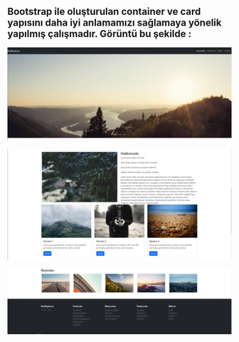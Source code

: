 Bootstrap ile oluşturulan container ve card yapısını daha iyi anlamamızı sağlamaya yönelik yapılmış çalışmadır. Görüntü bu şekilde : 
--

![](/Kodluyoruz/img/Ekran%20g%C3%B6r%C3%BCnt%C3%BCs%C3%BC%202022-10-03%20173620.png)

![](/Kodluyoruz/img/Ekran%20g%C3%B6r%C3%BCnt%C3%BCs%C3%BC%202022-10-03%20173644.png)

![](/Kodluyoruz/img/Ekran%20g%C3%B6r%C3%BCnt%C3%BCs%C3%BC%202022-10-03%20173702.png)
